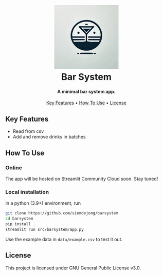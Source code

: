 <h1 align="center">
  <br>
  <a href="http://github.com/siemdejong/barsystem"><img src="https://raw.githubusercontent.com/siemdejong/barsystem/main/images/logo.webp" alt="Bar System Logo" width="200"></a>
  <br>
  Bar System
  <br>
</h1>

<h4 align="center">A minimal bar system app</a>.</h4>

<p align="center">
  <a href="#key-features">Key Features</a> •
  <a href="#how-to-use">How To Use</a> •
  <a href="#license">License</a>
</p>

<!-- ![screenshot](https://raw.githubusercontent.com/amitmerchant1990/electron-markdownify/master/app/img/markdownify.gif) -->

## Key Features

* Read from csv
* Add and remove drinks in batches

## How To Use

### Online

The app will be hosted on Streamlit Community Cloud soon.
Stay tuned!

### Local installation
In a python (3.9+) environment, run

```bash
git clone https://github.com/siemdejong/barsystem
cd barsystem
pip install .
streamlit run src/barsystem/app.py
```
Use the example data in `data/example.csv` to test it out.

## License

This project is licensed under GNU General Public License v3.0.
